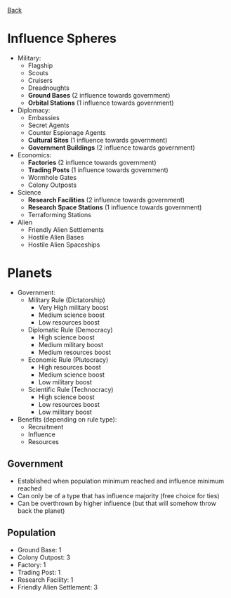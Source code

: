 [Back](https://github.com/haslo/space4x/blob/master/readme.md)

# Influence Spheres

* Military:
  * Flagship
  * Scouts
  * Cruisers
  * Dreadnoughts
  * **Ground Bases** (2 influence towards government)
  * **Orbital Stations** (1 influence towards government)
* Diplomacy:
  * Embassies
  * Secret Agents
  * Counter Espionage Agents
  * **Cultural Sites** (1 influence towards government)
  * **Government Buildings** (2 influence towards government)
* Economics:
  * **Factories** (2 influence towards government)
  * **Trading Posts** (1 influence towards government)
  * Wormhole Gates
  * Colony Outposts
* Science
  * **Research Facilities** (2 influence towards government)
  * **Research Space Stations** (1 influence towards government)
  * Terraforming Stations
* Alien
  * Friendly Alien Settlements
  * Hostile Alien Bases
  * Hostile Alien Spaceships

# Planets

* Government:
  * Military Rule (Dictatorship)
    * Very High military boost
    * Medium science boost
    * Low resources boost
  * Diplomatic Rule (Democracy)
    * High science boost
    * Medium military boost
    * Medium resources boost
  * Economic Rule (Plutocracy)
    * High resources boost
    * Medium science boost
    * Low military boost
  * Scientific Rule (Technocracy)
    * High science boost
    * Low resources boost
    * Low military boost
* Benefits (depending on rule type):
  * Recruitment
  * Influence
  * Resources

## Government

* Established when population minimum reached and influence minimum reached
* Can only be of a type that has influence majority (free choice for ties)
* Can be overthrown by higher influence (but that will somehow throw back the planet)

## Population

* Ground Base: 1
* Colony Outpost: 3
* Factory: 1
* Trading Post: 1
* Research Facility: 1
* Friendly Alien Settlement: 3
